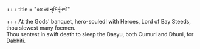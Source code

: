 +++
title = "०४ त्वं नृभिर्नृमणो"

+++
At the Gods' banquet, hero-souled! with Heroes, Lord of Bay Steeds, thou slewest many foemen.  
     Thou sentest in swift death to sleep the Dasyu, both Cumuri and Dhuni, for Dabhiti.